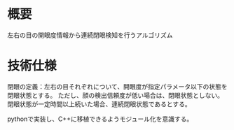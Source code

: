 # 概要
左右の目の開眼度情報から連続閉眼検知を行うアルゴリズム

# 技術仕様
閉眼の定義：左右の目それぞれについて、開眼度が指定パラメータ以下の状態を閉眼状態とする。
ただし、顔の検出信頼度が低い場合は、閉眼状態としない。
閉眼状態が一定時間以上続いた場合、連続閉眼状態であるとする。

pythonで実装し、C++に移植できるようモジュール化を意識する。
